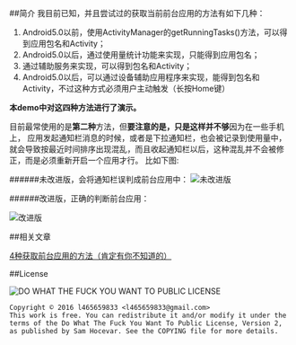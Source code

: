 ##简介
我目前已知，并且尝试过的获取当前前台应用的方法有如下几种：

1. Android5.0以前，使用ActivityManager的getRunningTasks()方法，可以得到应用包名和Activity；
2. Android5.0以后，通过使用量统计功能来实现，只能得到应用包名；
3. 通过辅助服务来实现，可以得到包名和Activity；
4. Android5.0以后，可以通过设备辅助应用程序来实现，能得到包名和Activity，不过这种方式必须用户主动触发（长按Home键）

**本demo中对这四种方法进行了演示。**

目前最常使用的是**第二种**方法，但**要注意的是，只是这样并不够**因为在一些手机上，
应用发起通知栏消息的时候，或者是下拉通知栏，也会被记录到使用量中，
就会导致按最近时间排序出现混乱，而且收起通知栏以后，这种混乱并不会被修正，而是必须重新开启一个应用才行。
比如下图:

######未改进版，会将通知栏误判成前台应用中：
![未改进版](https://raw.githubusercontent.com/l465659833/RecentTask/master/pics/Original.gif)

######改进版，正确的判断前台应用：

![改进版](https://raw.githubusercontent.com/l465659833/RecentTask/master/gif/Improved.gif)



##相关文章

[4种获取前台应用的方法（肯定有你不知道的）](http://www.jianshu.com/p/a513accd40cd)


##License


![DO WHAT THE FUCK YOU WANT TO PUBLIC LICENSE](http://www.wtfpl.net/wp-content/uploads/2012/12/logo-220x1601.png)


```
Copyright © 2016 l465659833 <l465659833@gmail.com>
This work is free. You can redistribute it and/or modify it under the
terms of the Do What The Fuck You Want To Public License, Version 2,
as published by Sam Hocevar. See the COPYING file for more details.

```
